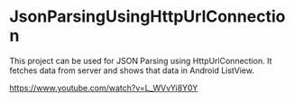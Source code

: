 # JsonParsingUsingHttpUrlConnection
This project can be used for JSON Parsing using HttpUrlConnection. 
It fetches data from server and shows that data in Android ListView.

https://www.youtube.com/watch?v=L_WVvYi8Y0Y
